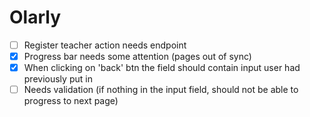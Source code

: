 # Olarly

- [ ] Register teacher action needs endpoint
- [x] Progress bar needs some attention (pages out of sync)
- [x] When clicking on 'back' btn the field should contain input user had previously put in
- [ ] Needs validation (if nothing in the input field, should not be able to progress to next page)

